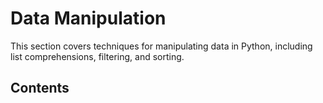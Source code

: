 # Data Manipulation

This section covers techniques for manipulating data in Python, including list comprehensions, filtering, and sorting.

## Contents
